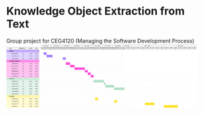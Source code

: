 # Knowledge Object Extraction from Text
Group project for CEG4120 (Managing the Software Development Process)
![Gantt Chart for Project](doc/img/gantt_chart.png)
